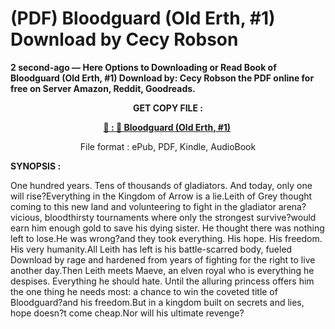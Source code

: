 # (PDF) Bloodguard (Old Erth, #1) Download by Cecy Robson

<p><strong>2 second-ago &mdash; Here Options to Downloading or Read Book of Bloodguard (Old Erth, #1) Download by: Cecy Robson the PDF online for free on Server Amazon, Reddit, Goodreads.</strong></p>
<p style="text-align: center;"><strong>GET COPY FILE :</strong></p>
<p style="text-align: center;"><strong><a href="https://us.ebookarea.xyz/?book=61431953-bloodguard" target="_blank" rel="noopener">📢 : 🔗 Bloodguard (Old Erth, #1)</a>&nbsp;</strong></p>
<p style="text-align: center;">File format : ePub, PDF, Kindle, AudioBook</p>
<p><strong>SYNOPSIS :</strong></p>
<p>One hundred years. Tens of thousands of gladiators. And today, only one will rise?Everything in the Kingdom of Arrow is a lie.Leith of Grey thought coming to this new land and volunteering to fight in the gladiator arena?vicious, bloodthirsty tournaments where only the strongest survive?would earn him enough gold to save his dying sister. He thought there was nothing left to lose.He was wrong?and they took everything. His hope. His freedom. His very humanity.All Leith has left is his battle-scarred body, fueled Download by rage and hardened from years of fighting for the right to live another day.Then Leith meets Maeve, an elven royal who is everything he despises. Everything he should hate. Until the alluring princess offers him the one thing he needs most: a chance to win the coveted title of Bloodguard?and his freedom.But in a kingdom built on secrets and lies, hope doesn?t come cheap.Nor will his ultimate revenge?</p>
